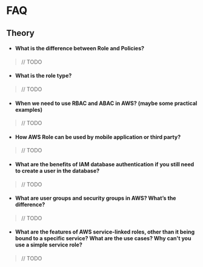 # FAQ
## Theory
- #### What is the difference between Role and Policies?
> // TODO
- #### What is the role type?
>  // TODO
- #### When we need to use RBAC and ABAC in AWS? (maybe some practical examples)
>  // TODO
- #### How AWS Role can be used by mobile application or third party?
> // TODO
- #### What are the benefits of IAM database authentication if you still need to create a user in the database?
> // TODO
- #### What are user groups and security groups in AWS? What’s the difference?
> // TODO
- #### What are the features of AWS service-linked roles, other than it being bound to a specific service? What are the use cases? Why can't you use a simple service role?
> // TODO
